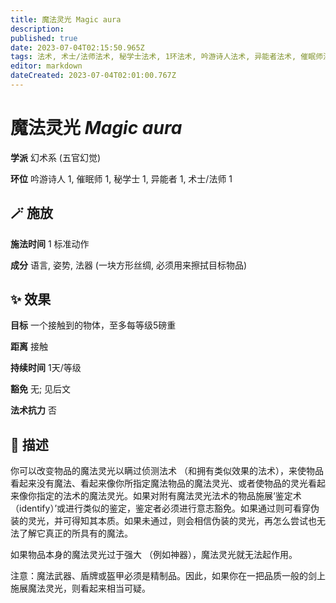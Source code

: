 ```yaml
---
title: 魔法灵光 Magic aura
description: 
published: true
date: 2023-07-04T02:15:50.965Z
tags: 法术, 术士/法师法术, 秘学士法术, 1环法术, 吟游诗人法术, 异能者法术, 催眠师法术, 幻术系, 五官幻觉
editor: markdown
dateCreated: 2023-07-04T02:01:00.767Z
---
```


# **魔法灵光** *Magic aura*

**学派** 幻术系 (五官幻觉) 

**环位** 吟游诗人 1, 催眠师 1, 秘学士 1, 异能者 1, 术士/法师 1

## 🪄 施放

**施法时间** 1 标准动作

**成分** 语言, 姿势, 法器 (一块方形丝绸, 必须用来擦拭目标物品)

## ✨ 效果 

**目标** 一个接触到的物体，至多每等级5磅重 

**距离** 接触  

**持续时间** 1天/等级 

**豁免** 无; 见后文

**法术抗力** 否

## 📖 描述

你可以改变物品的魔法灵光以瞒过侦测法术 （和拥有类似效果的法术），来使物品看起来没有魔法、看起来像你所指定魔法物品的魔法灵光、或者使物品的灵光看起来像你指定的法术的魔法灵光。如果对附有魔法灵光法术的物品施展‘鉴定术 （identify）’或进行类似的鉴定，鉴定者必须进行意志豁免。如果通过则可看穿伪装的灵光，并可得知其本质。如果未通过，则会相信伪装的灵光，再怎么尝试也无法了解它真正的所具有的魔法。

如果物品本身的魔法灵光过于强大 （例如神器），魔法灵光就无法起作用。

注意：魔法武器、盾牌或盔甲必须是精制品。因此，如果你在一把品质一般的剑上施展魔法灵光，则看起来相当可疑。
    